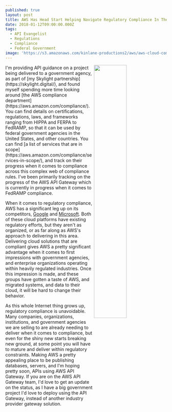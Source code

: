 ```yaml
---
published: true
layout: post
title: AWS Has Head Start Helping Navigate Regulatory Compliance In The Cloud
date: 2018-01-12T09:00:00.000Z
tags:
  - API Evangelist
  - Regulations
  - Compliance
  - Federal Government
image: 'https://s3.amazonaws.com/kinlane-productions2/aws/aws-cloud-compliance.png'
---
```

<p><img src="https://s3.amazonaws.com/kinlane-productions2/aws/aws-cloud-compliance.png" align="right" width="45%" style="padding 15px;" /></p>I'm providing API guidance on a project being delivered to a government agency, as part of [my Skylight partnership](https://skylight.digital/), and found myself spending more time looking around [the AWS compliance department](https://aws.amazon.com/compliance/). You can find details on certifications, regulations, laws, and frameworks ranging from HIPPA and FERPA to FedRAMP, so that it can be used by federal government agencies in the United States, and other countries. You can find [a list of services that are in scope](https://aws.amazon.com/compliance/services-in-scope/), and track on their progress when it comes to compliance across this complex web of compliance rules. I've been primarily tracking on the progress of the AWS API Gateway which is currently in progress when it comes to FedRAMP compliance.

When it comes to regulatory compliance, AWS has a significant leg up on its competitors, [Google](https://cloud.google.com/security/compliance) and [Microsoft](https://www.microsoft.com/en-us/trustcenter/compliance/default.aspx). Both of these cloud platforms have existing regulatory efforts, but they aren't as organized, or as far along as AWS's approach to delivering in this area. Delivering cloud solutions that are compliant gives AWS a pretty significant advantage when it comes to first impressions with government agencies, and enterprise organizations operating within heavily regulated industries. Once this impression is made, and these groups have gotten a taste of AWS, and migrated systems, and data to their cloud, it will be hard to change their behavior.

As this whole Internet thing grows up, regulatory compliance is unavoidable. Many companies, organizations, institutions, and government agencies we are selling to are already needing to deliver when it comes to compliance, but even for the shiny new starts breaking new ground, at some point you will have to mature and deliver within regulatory constraints. Making AWS a pretty appealing place to be publishing databases, servers, and I'm hoping pretty soon, APIs using AWS API Gateway. If you are on the AWS API Gateway team, I'd love to get an update on the status, as I have a big government project I'd love to deploy using the API Gateway, instead of another industry provider gateway solution.
